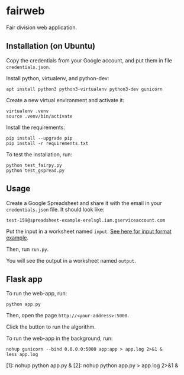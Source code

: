 # fairweb
Fair division web application.

## Installation (on Ubuntu)

Copy the credentials from your Google account, and put them in file `credentials.json`.

Install python, virtualenv, and python-dev:

    apt install python3 python3-virtualenv python3-dev gunicorn

Create a new virtual environment and activate it:

    virtualenv .venv
    source .venv/bin/activate

Install the requirements:

    pip install --upgrade pip
    pip install -r requirements.txt

To test the installation, run:

    python test_fairpy.py
    python test_gspread.py

## Usage

Create a Google Spreadsheet and share it with the email in your `credentials.json` file. It should look like: 

    test-159@spreadsheet-example-erelsgl.iam.gserviceaccount.com

Put the input in a worksheet named `input`.
[See here for input format example](https://docs.google.com/spreadsheets/d/1tJPV-y-r1TAx5FqbrqecKPJMeKHTtIDeiYck8eLoGKY/edit#gid=0).

Then, run `run.py`.

You will see the output in a worksheet named `output`.

## Flask app

To run the web-app, run:

    python app.py

Then, open the page `http://<your-address>:5000`.

Click the button to run the algorithm.

To run the web-app in the background, run:

    nohup gunicorn --bind 0.0.0.0:5000 app:app > app.log 2>&1 &
    less app.log

[1]: nohup python app.py & 
[2]: nohup python app.py > app.log 2>&1 &
